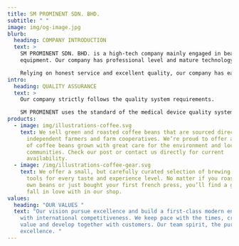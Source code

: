 ```yaml
---
title: SM PROMINENT SDN. BHD.
subtitle: " "
image: img/og-image.jpg
blurb:
  heading: COMPANY INTRODUCTION
  text: >
    SM PROMINENT SDN. BHD. is a high-tech company mainly engaged in beauty
    equipment. Our company has professional level and mature technology. 

    Relying on honest service and excellent quality, our company has earned good reputation in the beauty industry.
intro:
  heading: QUALITY ASSURANCE
  text: >
    Our company strictly follows the quality system requirements.

    SM PROMINENT uses the standard of the medical device quality system, our machines are in line with European CE standards.
products:
  - image: img/illustrations-coffee.svg
    text: We sell green and roasted coffee beans that are sourced directly from
      independent farmers and farm cooperatives. We’re proud to offer a variety
      of coffee beans grown with great care for the environment and local
      communities. Check our post or contact us directly for current
      availability.
  - image: /img/illustrations-coffee-gear.svg
    text: We offer a small, but carefully curated selection of brewing gear and
      tools for every taste and experience level. No matter if you roast your
      own beans or just bought your first french press, you’ll find a gadget to
      fall in love with in our shop.
values:
  heading: "OUR VALUES "
  text: "Our vision pursue excellence and build a first-class modern enterprise
    with international competitiveness. We keep pace with the times, create
    value and develop together with customers. Our team spirit, the pursuit of
    excellence. "
---
```

